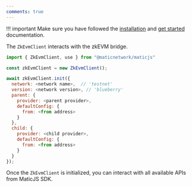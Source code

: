 ```yaml
---
comments: true
---
```


!!! important
    Make sure you have followed the [installation](../installation.md) and [get started](../get-started.md) documentation.

The `ZkEvmClient` interacts with the zkEVM bridge.

```js
import { ZkEvmClient, use } from "@maticnetwork/maticjs"

const zkEvmClient = new ZkEvmClient();

await zkEvmClient.init({
  network: <network name>,  // 'testnet'
  version: <network version>, // 'blueberry'
  parent: {
    provider: <parent provider>,
    defaultConfig: {
      from: <from address>
    }
  },
  child: {
    provider: <child provider>,
    defaultConfig: {
      from: <from address>
    }
  }
});
```

Once the `ZkEvmClient` is initialized, you can interact with all available APIs from MaticJS SDK.

